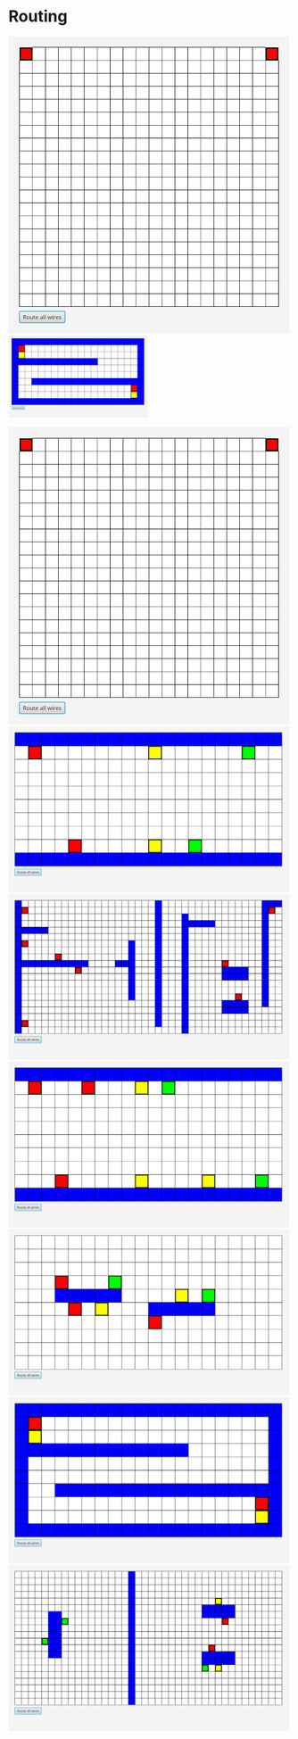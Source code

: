 # Routing
![Oswald](animation-benchmarks/example_lee_moore.gif)
<img src="animation-benchmarks/oswald.gif" width="250">

![](animation-benchmarks/example_a_star.gif)
![Sydney](animation-benchmarks/sydney.gif)
![Wavy](animation-benchmarks/wavy.gif)
![Stanley](animation-benchmarks/stanley.gif)
![Rusty](animation-benchmarks/rusty.gif)
![Oswald](animation-benchmarks/oswald.gif)
![Impossible2](animation-benchmarks/impossible2.gif)
